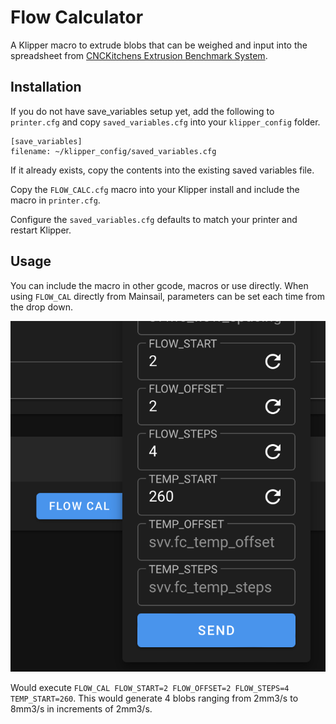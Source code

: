 # Flow Calculator

A Klipper macro to extrude blobs that can be weighed and input into the spreadsheet from [CNCKitchens Extrusion Benchmark System](https://github.com/CNCKitchen/ExtrusionSystemBenchmark).

## Installation

If you do not have save_variables setup yet, add the following to `printer.cfg` and copy `saved_variables.cfg` into your `klipper_config` folder.

```
[save_variables]
filename: ~/klipper_config/saved_variables.cfg
```

If it already exists, copy the contents into the existing saved variables file.

Copy the `FLOW_CALC.cfg` macro into your Klipper install and include the macro in `printer.cfg`.

Configure the `saved_variables.cfg` defaults to match your printer and restart Klipper.

## Usage

You can include the macro in other gcode, macros or use directly. When using `FLOW_CAL` directly from Mainsail, parameters can be set each time from the drop down.

![](mainsail-macro-params.png)

Would execute `FLOW_CAL FLOW_START=2 FLOW_OFFSET=2 FLOW_STEPS=4 TEMP_START=260`. This would generate 4 blobs ranging from 2mm3/s to 8mm3/s in increments of 2mm3/s.
